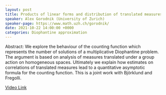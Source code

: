 ```yaml
---
layout: post
title: Products of linear forms and distribution of translated measures
speaker: Alex Gorodnik (University of Zurich)
speaker-page: https://www.math.uzh.ch/gorodnik/
date: 2021-10-22 14:00:00 +0000
categories: Diophantine approximation
---
```


Abstract: We explore the behaviour of the counting function which represents the number of solutions
of a multiplicative Diophantine problem. The argument is based on analysis of measures translated
under a group action on homogeneous spaces. Ultimately we explain how estimates on correlations
of translated measures lead to a quantitative asymptotic formula for the counting function.
This is a joint work with Björklund and Fregolli.

[Video Link](https://drive.google.com/drive/u/0/folders/1SPs2xj5_yhyAtmNUhMuf2e9MCHhTto9D)
